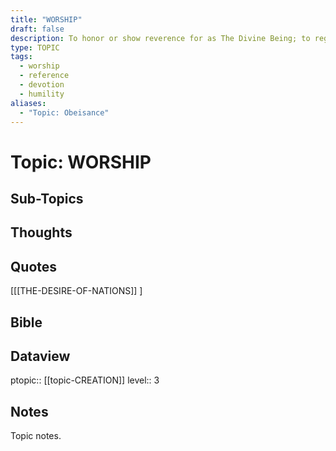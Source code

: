 ```yaml
---
title: "WORSHIP"
draft: false
description: To honor or show reverence for as The Divine Being; to regard with great or extravagant respect, honor, or devotion; to perform or take part in worship or an act of worship (i.e., falling on one's knees or face in humility and obeisance).
type: TOPIC
tags:
  - worship
  - reference
  - devotion
  - humility
aliases:
  - "Topic: Obeisance"
---
```

# Topic: WORSHIP
## Sub-Topics

## Thoughts

## Quotes
[[[THE-DESIRE-OF-NATIONS]]
]
## Bible

## Dataview
ptopic:: [[topic-CREATION]]
level:: 3

## Notes
Topic notes.

